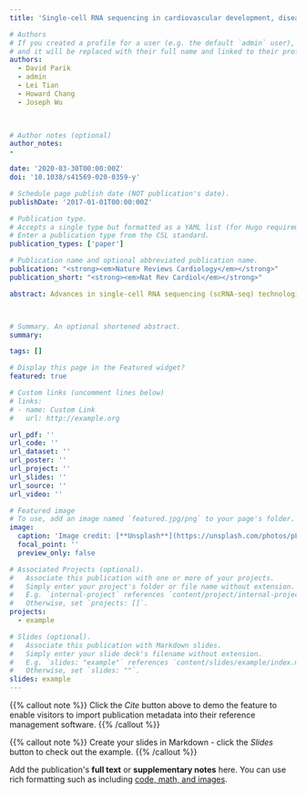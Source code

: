 ```yaml
---
title: 'Single-cell RNA sequencing in cardiovascular development, disease and medicine'

# Authors
# If you created a profile for a user (e.g. the default `admin` user), write the username (folder name) here
# and it will be replaced with their full name and linked to their profile.
authors:
  - David Parik
  - admin
  - Lei Tian
  - Howard Chang
  - Joseph Wu

  

# Author notes (optional)
author_notes:
- 

date: '2020-03-30T00:00:00Z'
doi: '10.1038/s41569-020-0359-y'

# Schedule page publish date (NOT publication's date).
publishDate: '2017-01-01T00:00:00Z'

# Publication type.
# Accepts a single type but formatted as a YAML list (for Hugo requirements).
# Enter a publication type from the CSL standard.
publication_types: ['paper']

# Publication name and optional abbreviated publication name.
publication: "<strong><em>Nature Reviews Cardiology</em></strong>"
publication_short: "<strong><em>Nat Rev Cardiol</em></strong>"

abstract: Advances in single-cell RNA sequencing (scRNA-seq) technologies in the past 10 years have had a transformative effect on biomedical research, enabling the profiling and analysis of the transcriptomes of single cells at unprecedented resolution and throughput. Specifically, scRNA-seq has facilitated the identification of novel or rare cell types, the analysis of single-cell trajectory construction and stem or progenitor cell differentiation, and the comparison of healthy and disease-related tissues at single-cell resolution. These applications have been critical in advances in cardiovascular research in the past decade as evidenced by the generation of cell atlases of mammalian heart and blood vessels and the elucidation of mechanisms involved in cardiovascular development and stem or progenitor cell differentiation. In this Review, we summarize the currently available scRNA-seq technologies and analytical tools and discuss the latest findings using scRNA-seq that have substantially improved our knowledge on the development of the cardiovascular system and the mechanisms underlying cardiovascular diseases. Furthermore, we examine emerging strategies that integrate multimodal single-cell platforms, focusing on future applications in cardiovascular precision medicine that use single-cell omics approaches to characterize cell-specific responses to drugs or environmental stimuli and to develop effective patient-specific therapeutics.



# Summary. An optional shortened abstract.
summary: 

tags: []

# Display this page in the Featured widget?
featured: true

# Custom links (uncomment lines below)
# links:
# - name: Custom Link
#   url: http://example.org

url_pdf: ''
url_code: ''
url_dataset: ''
url_poster: ''
url_project: ''
url_slides: ''
url_source: ''
url_video: ''

# Featured image
# To use, add an image named `featured.jpg/png` to your page's folder.
image:
  caption: 'Image credit: [**Unsplash**](https://unsplash.com/photos/pLCdAaMFLTE)'
  focal_point: ''
  preview_only: false

# Associated Projects (optional).
#   Associate this publication with one or more of your projects.
#   Simply enter your project's folder or file name without extension.
#   E.g. `internal-project` references `content/project/internal-project/index.md`.
#   Otherwise, set `projects: []`.
projects:
  - example

# Slides (optional).
#   Associate this publication with Markdown slides.
#   Simply enter your slide deck's filename without extension.
#   E.g. `slides: "example"` references `content/slides/example/index.md`.
#   Otherwise, set `slides: ""`.
slides: example
---
```


{{% callout note %}}
Click the _Cite_ button above to demo the feature to enable visitors to import publication metadata into their reference management software.
{{% /callout %}}

{{% callout note %}}
Create your slides in Markdown - click the _Slides_ button to check out the example.
{{% /callout %}}

Add the publication's **full text** or **supplementary notes** here. You can use rich formatting such as including [code, math, and images](https://docs.hugoblox.com/content/writing-markdown-latex/).
